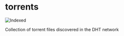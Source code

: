 torrents 
========
![Indexed](https://img.shields.io/badge/indexed-99151-blue)

Collection of torrent files discovered in the DHT network
